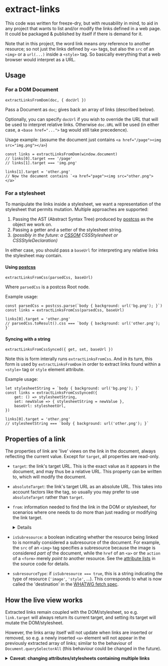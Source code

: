 # extract-links

This code was written for freeze-dry, but with reusability in mind, to aid in any project that wants to list and/or modify the links defined in a web page. It could be packaged & published by itself if there is demand for it.

Note that in this project, the word link means *any* reference to another resource; so not just the links defined by `<a>` tags, but also the `src` of an `<img>` or a `url(...)` inside a `<style>` tag. So basically everything that a web browser would interpret as a URL.

## Usage

### For a DOM Document

    extractLinksFromDom(doc, { docUrl })

Pass a Document as `doc`; gives back an array of links (described below).

Optionally, you can specify `docUrl` if you wish to override the URL that will be used to interpret
relative links. Otherwise `doc.URL` will be used (in either case, a `<base href="...">` tag would
still take precedence).

Usage example: (assume the document just contains `<a href="/page"><img src="img.png"></a>`)

    const links = extractLinksFromDom(window.document)
    // links[0].target === '/page'
    // links[1].target === 'img.png'

    links[1].target = 'other.png'
    // Now the document contains `<a href="page"><img src="other.png"></a>`

### For a stylesheet

To manipulate the links inside a stylesheet, we want a representation of the stylesheet that permits
mutation. Multiple approaches are supported:

1. Passing the AST (Abstract Syntax Tree) produced by [postcss][] as the object we work on.
2. Passing a getter and a setter of the stylesheet string.
3. *(possibly in the future: a [CSSOM][] CSSStylesheet or CSSStyleDeclaration)*

In either case, you should pass a `baseUrl` for interpreting any relative links the stylesheet may
contain.

#### Using [postcss]

    extractLinksFromCss(parsedCss, baseUrl)

Where `parsedCss` is a postcss Root node.

Example usage:

    const parsedCss = postcss.parse(`body { background: url('bg.png'); }`)
    const links = extractLinksFromCss(parsedCss, baseUrl)

    links[0].target = 'other.png'
    // parsedCss.toResult().css === `body { background: url('other.png'); }`

#### Syncing with a string

    extractLinksFromCssSynced({ get, set, baseUrl })

Note this is form interally runs `extractLinksFromCss`. And in its turn, this form is used by
`extractLinksFromDom` in order to extract links found within a `<style>` tag or `style` element
attribute.

Example usage:

    let stylesheetString = `body { background: url('bg.png'); }`
    const links = extractLinksFromCssSynced({
        get: () => stylesheetString,
        set: newValue => { stylesheetString = newValue },
        baseUrl: stylesheetUrl,
    })

    links[0].target = 'other.png'
    // stylesheetString === `body { background: url('other.png'); }`

## Properties of a link

The properties of link are 'live' views on the link in the document, always reflecting the current
value. Except for `target`, all properties are read-only.

- `target`: the link's target URL. This is the exact value as it appears in the document, and may
  thus be a relative URL. This property can be written to, which will modify the document.

- `absoluteTarget`: the link's target URL as an absolute URL. This takes into account factors like
  the <base href="..."> tag, so usually you may prefer to use `absoluteTarget` rather than `target`.

- `from`: information needed to find the link in the DOM or stylesheet, for scenarios where one
  needs to do more than just reading or modifying the link target.

  <details>

  In order to point to the various types of places a link URL may be located, the `from` property
  can take different forms. For links in the DOM:
  - if defined in an element's attribute:
    `{ element, attribute, rangeWithinAttribute: [ start, end ] }`
  - if defined in text (only possible inside a `<style>` tag):
    `{ element, rangeWithinTextContent: [ start, end ] }`

  For links in a CSS stylesheet (i.e. using `extractLinksFromCss`(`Synced`)):
  - `{ range: [ start, end ] }`

  As usual, range ends are exclusive; so `start - end === link.target.length` holds.
  </details>

- `isSubresource`: a boolean indicating whether the resource being linked to is normally considered
  a subresource of the document. For example, the `src` of an `<img>` tag specifies a subresource
  because the image is considered *part of* the document, while the `href` of an `<a>` or the
  `action` of a `<form>` merely *point to* another resource. See the [attribute lists][] in the
  source code for details.

- `subresourceType`: if `isSubresource === true`, this is a string indicating the type of resource (`'image'`, `'style'`, ...). This corresponds to what is now called the 'destination' in the [WHATWG fetch spec][].

## How the live view works

Extracted links remain coupled with the DOM/stylesheet, so e.g. `link.target` will always return its current target, and setting its target will mutate the DOM/stylesheet.

However, the links array itself will not update when links are inserted or removed, so e.g. a newly inserted `<a>` element will not appear in the previously extracted array of links; similar to the behaviour of `Document.querySelectorAll` (this behaviour could be changed in the future).

<details><summary><b>
Caveat: changing attributes/stylesheets containing multiple links
</b></summary>

Sometimes a single string define multiple links, such as the `srcset` of an `<img>`, the `style` of
any element, as well as the text content of a `<style>` element or stylesheet. Because there is no
identifier to distinguish the individual links, the links are identified by their index in the array
of extracted links. This means that if by modifying the attribute/stylesheet you insert or remove a
link, previously extracted links will now correspond to different links than you may expect.

Say, our body contains:

    <img id="myImage" srcset="normal.png" srcset="huge.png 8x, large.png 2x">

And we run:

    const links = extractLinksFromDom(window.document)
    const srcsetLinks = links.filter(link => link.from.attribute === 'srcset')

    const largeLink = srcsetLinks[1]
    // largeLink.target === 'large.png'

    myImage.setAttribute('srcset', 'huge.png 8x, big.png 4x, large.png 2x')
    // largeLink.target === 'big.png'

Perhaps to your surprise, `largeLink.target === 'big.png'`, because that is now the second link in
the `srcset`. In any case, we would have to run extractLinksFromDom again to get all three links.
</details>

[WHATWG fetch spec]: https://fetch.spec.whatwg.org/#concept-request-destination (as of 2018-05-17)
[attribute lists]: url-attributes/attribute-lists.js
[postcss]: https://postcss.org/
[CSSOM]: https://www.w3.org/TR/cssom-1/
